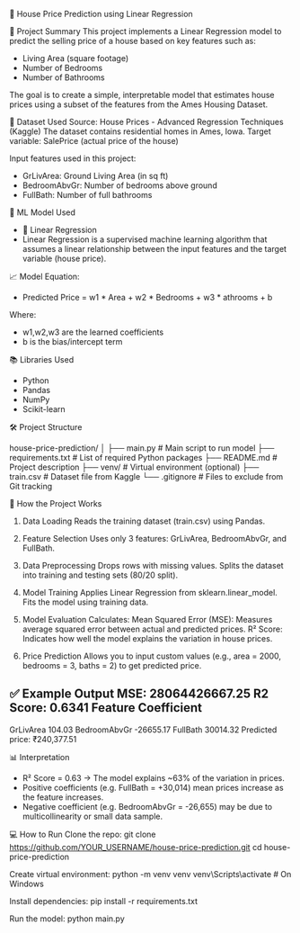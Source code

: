 🏡 House Price Prediction using Linear Regression

📌 Project Summary
 This project implements a Linear Regression model to predict the selling price of a house based on key features such as:
- Living Area (square footage)
- Number of Bedrooms
- Number of Bathrooms

The goal is to create a simple, interpretable model that estimates house prices using a subset of the features from the Ames Housing Dataset.

📂 Dataset Used
 Source: House Prices - Advanced Regression Techniques (Kaggle)
 The dataset contains residential homes in Ames, Iowa.
 Target variable: SalePrice (actual price of the house)

Input features used in this project:

- GrLivArea: Ground Living Area (in sq ft)
- BedroomAbvGr: Number of bedrooms above ground
- FullBath: Number of full bathrooms

🧠 ML Model Used
- 🎯 Linear Regression
- Linear Regression is a supervised machine learning algorithm that assumes a linear relationship between the input features and the target variable (house price).

📈 Model Equation:
- Predicted Price = w1 * Area + w2 * Bedrooms + w3 * athrooms + b

Where: 
- w1,w2,w3 are the learned coefficients
- b is the bias/intercept term

📚 Libraries Used
- Python
- Pandas
- NumPy
- Scikit-learn

🛠️ Project Structure

house-price-prediction/
│
├── main.py                 # Main script to run model
├── requirements.txt        # List of required Python packages
├── README.md               # Project description
├── venv/                   # Virtual environment (optional)
├── train.csv               # Dataset file from Kaggle
└── .gitignore              # Files to exclude from Git tracking

🚀 How the Project Works
1. Data Loading
 Reads the training dataset (train.csv) using Pandas.

2. Feature Selection
 Uses only 3 features: GrLivArea, BedroomAbvGr, and FullBath.

3. Data Preprocessing
 Drops rows with missing values.
 Splits the dataset into training and testing sets (80/20 split).

4. Model Training
 Applies Linear Regression from sklearn.linear_model.
 Fits the model using training data.

5. Model Evaluation
 Calculates:
  Mean Squared Error (MSE): Measures average squared error between actual and predicted prices.
  R² Score: Indicates how well the model explains the variation in house prices.

6. Price Prediction
 Allows you to input custom values (e.g., area = 2000, bedrooms = 3, baths = 2) to get predicted price.

✅ Example Output
 MSE: 28064426667.25
 R2 Score: 0.6341
 Feature        Coefficient
 --------------------------
 GrLivArea      104.03
 BedroomAbvGr  -26655.17
 FullBath       30014.32
 Predicted price: ₹240,377.51

📊 Interpretation
- R² Score = 0.63 → The model explains ~63% of the variation in prices.
- Positive coefficients (e.g. FullBath = +30,014) mean prices increase as the feature increases.
- Negative coefficient (e.g. BedroomAbvGr = -26,655) may be due to multicollinearity or small data sample.

💻 How to Run
 Clone the repo:
  git clone https://github.com/YOUR_USERNAME/house-price-prediction.git
  cd house-price-prediction

 Create virtual environment:
  python -m venv venv
  venv\Scripts\activate   # On Windows

 Install dependencies:
  pip install -r requirements.txt

 Run the model:
  python main.py


